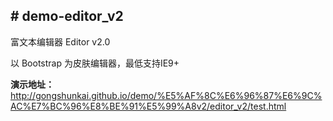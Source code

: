 ﻿<h2># demo-editor_v2</h2>
<p>富文本编辑器 Editor v2.0</p>
<p>以 Bootstrap 为皮肤编辑器，最低支持IE9+</p>
<p><b>演示地址：</b><a href="http://gongshunkai.github.io/demo/%E5%AF%8C%E6%96%87%E6%9C%AC%E7%BC%96%E8%BE%91%E5%99%A8v2/editor_v2/test.html">http://gongshunkai.github.io/demo/%E5%AF%8C%E6%96%87%E6%9C%AC%E7%BC%96%E8%BE%91%E5%99%A8v2/editor_v2/test.html</a></p>